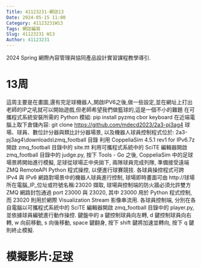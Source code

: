 ```yaml
---
Title: 41123231-網誌13
Date: 2024-05-15 11:00
Category: 41123231W13
Tags: 網誌編寫
Slug: 41123231 W13
Author: 41123231
---
```


2024 Spring 網際內容管理與協同產品設計實習課程教學導引.

<!-- PELICAN_END_SUMMARY -->

# 13周
這周主要是在畫圖,還有完足球機器人,開啟IPV6之後,做一些設定,並在網址上打出老師的IP之吼就可以開始遊戲,但老師希望我們做籃球的,這是一個不小的難題
在可攜程式系統安裝所需的 Python 模組: pip install pyzmq cbor keyboard
在近端電腦上取下倉儲內容: git clone https://github.com/mdecd2023/2a3-pj3ag4
球場、球員、數位計分器與類比計分器場景, 以及機器人球員控制程式位於: 2a3-pj3ag4\downloads\zmq_football 目錄
利用 CoppeliaSim 4.5.1 rev1 for IPv6.7z 開啟 zmq_football 目錄中的 site.ttt
利用可攜程式系統中的 SciTE 編輯器開啟 zmq_football 目錄中的 judge.py, 按下 Tools - Go 之後, CoppeliaSim 中的足球場景將開始進行模擬, 足球從球場正中央拋下, 兩隊球員完成列隊, 準備接受遠端 ZMQ RemoteAPI Python 程式操控, 以便進行球賽競技.
各球員操控程式可跨 IPv4 與 IPv6 網路對場景中的機器人球員進行控制, 球場即時畫面可由 http://球場所在電腦_IP_位址或符號名稱:23020 擷取, 球場與控制端的防火牆必須允許雙方 ZMQ 網路封包通過 port 23000 與 23020, 其中 23000 用於 Python 程式控制, 而 23020 則用於網際 Visualization Stream 影像串流用.
各球員控制端, 分別在各自電腦以可攜程式系統中的 SciTE 編輯器開啟 zmq_football 目錄中的 player.py, 並依據球員編號進行動作操控.
鍵盤中的 a 鍵控制球員向左轉, d 鍵控制球員向右轉, w 向前移動, s 向後移動, space 鍵翻身, 按下 shift 鍵將加速並轉向, 按下 q 鍵則終止模擬.
# 模擬影片:[足球](https://nfuedu-my.sharepoint.com/:v:/g/personal/41123231_nfu_edu_tw/EcXN2GmCVyhBoBkp1Xg_MjYBMBlrIpDn8mqg73M-9iIlUQ?nav=eyJyZWZlcnJhbEluZm8iOnsicmVmZXJyYWxBcHAiOiJPbmVEcml2ZUZvckJ1c2luZXNzIiwicmVmZXJyYWxBcHBQbGF0Zm9ybSI6IldlYiIsInJlZmVycmFsTW9kZSI6InZpZXciLCJyZWZlcnJhbFZpZXciOiJNeUZpbGVzTGlua0NvcHkifX0&e=d3TXUL)